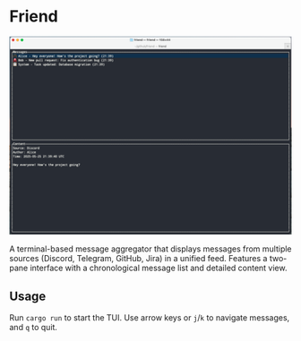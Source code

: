 # Friend

![Friend TUI](assets/friend_tui.png)

A terminal-based message aggregator that displays messages from multiple sources (Discord, Telegram, GitHub, Jira) in a unified feed. Features a two-pane interface with a chronological message list and detailed content view.

## Usage

Run `cargo run` to start the TUI. Use arrow keys or `j`/`k` to navigate messages, and `q` to quit.